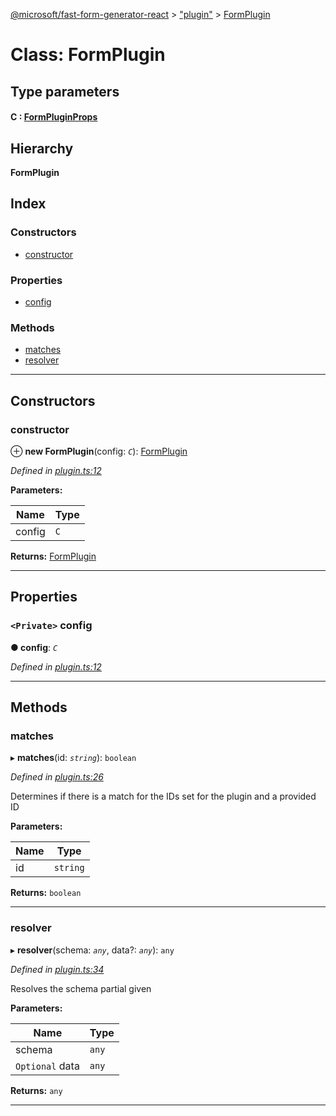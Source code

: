 [@microsoft/fast-form-generator-react](../README.md) > ["plugin"](../modules/_plugin_.md) > [FormPlugin](../classes/_plugin_.formplugin.md)

# Class: FormPlugin

## Type parameters
#### C :  [FormPluginProps](../interfaces/_plugin_.formpluginprops.md)
## Hierarchy

**FormPlugin**

## Index

### Constructors

* [constructor](_plugin_.formplugin.md#constructor)

### Properties

* [config](_plugin_.formplugin.md#config)

### Methods

* [matches](_plugin_.formplugin.md#matches)
* [resolver](_plugin_.formplugin.md#resolver)

---

## Constructors

<a id="constructor"></a>

###  constructor

⊕ **new FormPlugin**(config: *`C`*): [FormPlugin](_plugin_.formplugin.md)

*Defined in [plugin.ts:12](https://github.com/Microsoft/fast-dna/blob/164dd3ca/packages/fast-form-generator-react/src/plugin.ts#L12)*

**Parameters:**

| Name | Type |
| ------ | ------ |
| config | `C` |

**Returns:** [FormPlugin](_plugin_.formplugin.md)

___

## Properties

<a id="config"></a>

### `<Private>` config

**● config**: *`C`*

*Defined in [plugin.ts:12](https://github.com/Microsoft/fast-dna/blob/164dd3ca/packages/fast-form-generator-react/src/plugin.ts#L12)*

___

## Methods

<a id="matches"></a>

###  matches

▸ **matches**(id: *`string`*): `boolean`

*Defined in [plugin.ts:26](https://github.com/Microsoft/fast-dna/blob/164dd3ca/packages/fast-form-generator-react/src/plugin.ts#L26)*

Determines if there is a match for the IDs set for the plugin and a provided ID

**Parameters:**

| Name | Type |
| ------ | ------ |
| id | `string` |

**Returns:** `boolean`

___
<a id="resolver"></a>

###  resolver

▸ **resolver**(schema: *`any`*, data?: *`any`*): `any`

*Defined in [plugin.ts:34](https://github.com/Microsoft/fast-dna/blob/164dd3ca/packages/fast-form-generator-react/src/plugin.ts#L34)*

Resolves the schema partial given

**Parameters:**

| Name | Type |
| ------ | ------ |
| schema | `any` |
| `Optional` data | `any` |

**Returns:** `any`

___

